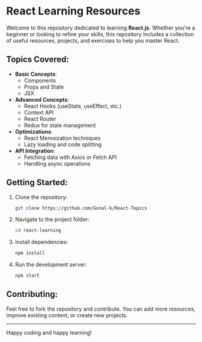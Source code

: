 # React Learning Resources

Welcome to this repository dedicated to learning **React.js**. Whether you're a beginner or looking to refine your skills, this repository includes a collection of useful resources, projects, and exercises to help you master React.

## Topics Covered:
- **Basic Concepts**: 
  - Components
  - Props and State
  - JSX
- **Advanced Concepts**: 
  - React Hooks (useState, useEffect, etc.)
  - Context API
  - React Router
  - Redux for state management
- **Optimizations**: 
  - React Memoization techniques
  - Lazy loading and code splitting
- **API Integration**: 
  - Fetching data with Axios or Fetch API
  - Handling async operations

## Getting Started:
1. Clone the repository:
    ```bash
    git clone https://github.com/Gunal-k/React-Topics
    ```
2. Navigate to the project folder:
    ```bash
    cd react-learning
    ```
3. Install dependencies:
    ```bash
    npm install
    ```
4. Run the development server:
    ```bash
    npm start
    ```

## Contributing:
Feel free to fork the repository and contribute. You can add more resources, improve existing content, or create new projects.

---

Happy coding and happy learning!
